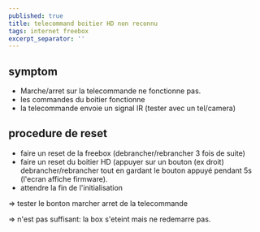 ```yaml
---
published: true
title: telecommand boitier HD non reconnu
tags: internet freebox
excerpt_separator: ''
---
```

## symptom

- Marche/arret sur la telecommande ne fonctionne pas.
- les commandes du boitier fonctionne
- la telecommande envoie un signal IR (tester avec un tel/camera)

## procedure de reset

- faire un reset de la freebox (debrancher/rebrancher 3 fois de suite)
- faire un reset du boitier HD (appuyer sur un bouton (ex droit) debrancher/rebrancher
tout en gardant le bouton appuyé pendant 5s (l'ecran affiche firmware).
- attendre la fin de l'initialisation

=> tester le bonton marcher arret de la telecommande

=> n'est pas suffisant: la box s'eteint mais ne redemarre pas.


